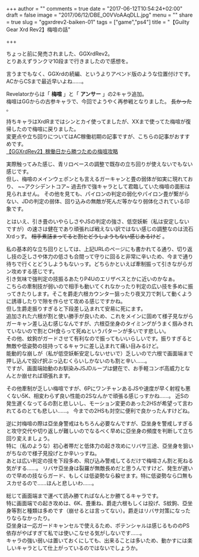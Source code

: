 +++
author = ""
comments = true
date = "2017-06-12T10:54:24+02:00"
draft = false
image = "2017/06/12/DBE_O0VVoAAqDLL.jpg"
menu = ""
share = true
slug = "ggxrdrev2-baiken-01"
tags = ["game","ps4"]
title = "【Guilty Gear Xrd Rev2】梅喧の話"

+++

ちょっと前に発売されました、GGXrdRev2。  
とりあえずランクマ10段まで行きましたので感想を。<!--more-->

言うまでもなく、GGXrdの続編、というよりアペンド版のような位置付けです。  
ACからCSまで最近早いよね……。  

Revelatorからは「 __梅喧__ 」と「 __アンサー__ 」の2キャラ追加。  
梅喧はGGからの古参キャラで、今回でようやく再参戦となりました。 ~~長かった~~ 。

持ちキャラはXrdRまではシンとカイ使ってましたが、XXまで使ってた梅喧が復帰したので梅喧に戻りました。  
変更点や立ち回りについてはAC稼働初期の記事ですが、こちらの記事がおすすめです。  
[【GGXrdRev2】稼働日から勝つための梅喧攻略](https://goziline.com/archives/11478)

実際触ってみた感じ、青リロベースの調整で既存の立ち回りが使えないでもない感じです。  
但し、梅喧のメインウェポンとも言えるガーキャンと畳の弱体が如実に現れており、 ~~アクシデントコア~  過去作で強キャラとして君臨していた梅喧の面影は見られません。
その他を見ても、パイロンの判定の弱化やパイロン畳が繋がらない、JDの判定の弱体、回り込みの無敵が死んだ等かなり弱体化されている印象です。  

とはいえ、引き畳のいやらしさやJSの判定の強さ、低空妖斬（私は安定しないですが）の速さは健在であり頑張れば戦えない訳ではない感じの調整なのは流石Xrdっす。 ~~相手煮詰まってると割とどうしようもない感じあるけど~~ 。

私の基本的な立ち回りとしては、上記URLのページにも書かれてる通り、切り返し技の乏しさや体力の低さも合間って守りに回ると非常に辛いため、今まで通り待ちで行くとどうしようもないっす。どちらかといえば牽制振って引きながらガン攻めする感じです。  
引き気味で強判定の技振るあたりP4Uのエリザベスとかに近いのかなぁ。  
こちらの牽制技が弱いので相手も動いてくれなかったり判定の広い技を多めに振ってきたりします。そこを爵走六根カウンター狙ったり夜叉刀で刺して動くように誘導したりで隙を作らせて攻める感じですかね。  
但し生爵走振りすぎると下段差し込まれて安易に死にます。  
追加された六根が割と使い勝手が良いため、これをメインに固めて様子見ながらガーキャン差し込む感じなんですが、六根亞坐身のタイミングがうまく掴みきれていないので割とCH食らって死ぬというパターンが多いです悲しい。  
その他、蚊鉤がガードさせて有利なので振ってもいいらしいです。振りすぎると無敵や低姿勢の技持ってるキャラに差し込まれて痛い目みるけど。  
能動的な崩しが（私が低空妖斬安定しないせいで）乏しいので六根で画面端まで押し込んで投げ択ぶっ込むくらいしかないのも割と辛い……。  
ですが、画面端始動のお馴染みJSJDループは健在で、お手軽コンボ高威力となんとか崩せれば頑張れます。

その他牽制が乏しい梅喧ですが、6PにワンチャンあるJSや速度が早く射程も悪くない5K、相変わらず良い性能の2Sなんかで頑張る感じっすかね……。
近Sの発生遅くなってるの割と悲しいし、モーション変更のあった2HSが希望って言われてるのとても悲しい……。
今までの2HSも対空に便利で良かったんすけどね。

逆に対梅喧の際は亞坐身警戒はもちろん必要なんですが、亞坐身を警戒しすぎると攻守交代や切り返しが難しいのでなるべく早めに亞坐身の頻度を判断して立ち回り変えましょう。  
特に（私のような）初心者帯だと低体力の起き攻めにリバサ三途、亞坐身を狙いがちなので様子見投げとか辛いっすね。  
あとは広い判定の技を下段多め、飛び込み警戒してるだけで梅喧さん割と死ねる気がする……。
リバサ亞坐身は裂羅が無敵長めだと思うんですけど、発生が遅いので早めの技ならガード、もしくは低姿勢なら躱せます。特に低姿勢なら口無もスカせるので……ほんと悲しいわ……。

総じて画面端まで運べて読み勝てればなんとか勝てるキャラです。  
特に画面端での起き攻めは、6K、畳重ね、爵走六根もしくは投げ、S蚊鉤、亞坐身等割と種類は多めです（崩せるとは言ってない）。爵走はリバサ対策になったりならなかったり。  
亞坐身は一応ガードキャンセルで使えるため、ポテンシャルは感じるもののPS依存がやばすぎて私では使いこなせる気がしないです……。  
キャラの強い弱いは置いておくにしても、出来ることは多いため、動かすには楽しいキャラとして仕上がっているのではないでしょうか。
